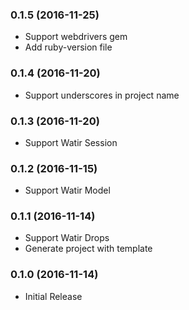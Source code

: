 ### 0.1.5 (2016-11-25)

* Support webdrivers gem
* Add ruby-version file

### 0.1.4 (2016-11-20)

* Support underscores in project name

### 0.1.3 (2016-11-20)

* Support Watir Session

### 0.1.2 (2016-11-15)

* Support Watir Model

### 0.1.1 (2016-11-14)

* Support Watir Drops
* Generate project with template

### 0.1.0 (2016-11-14)

* Initial Release
